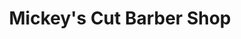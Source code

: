 ---
title: "Mickey's Cut Barber Shop"
url: /birmingham/mickeys-cut-barber-shop/
shop: hairdresser
---